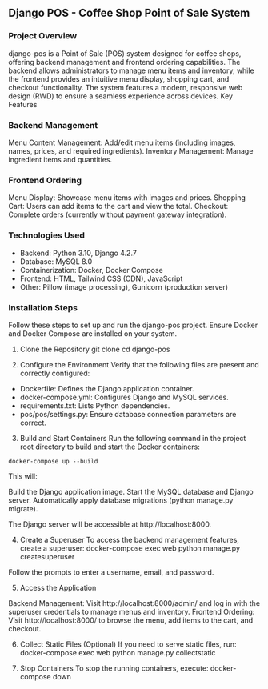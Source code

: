 ## Django POS - Coffee Shop Point of Sale System
### Project Overview
django-pos is a Point of Sale (POS) system designed for coffee shops, offering backend management and frontend ordering capabilities. The backend allows administrators to manage menu items and inventory, while the frontend provides an intuitive menu display, shopping cart, and checkout functionality. The system features a modern, responsive web design (RWD) to ensure a seamless experience across devices.
Key Features

### Backend Management
Menu Content Management: Add/edit menu items (including images, names, prices, and required ingredients).
Inventory Management: Manage ingredient items and quantities.

### Frontend Ordering
Menu Display: Showcase menu items with images and prices.
Shopping Cart: Users can add items to the cart and view the total.
Checkout: Complete orders (currently without payment gateway integration).

### Technologies Used

- Backend: Python 3.10, Django 4.2.7
- Database: MySQL 8.0
- Containerization: Docker, Docker Compose
- Frontend: HTML, Tailwind CSS (CDN), JavaScript
- Other: Pillow (image processing), Gunicorn (production server)

### Installation Steps

Follow these steps to set up and run the django-pos project. Ensure Docker and Docker Compose are installed on your system.
1. Clone the Repository
git clone <your-repository-url>
cd django-pos

2. Configure the Environment
Verify that the following files are present and correctly configured:

- Dockerfile: Defines the Django application container.
- docker-compose.yml: Configures Django and MySQL services.
- requirements.txt: Lists Python dependencies.
- pos/pos/settings.py: Ensure database connection parameters are correct.

3. Build and Start Containers
Run the following command in the project root directory to build and start the Docker containers:

``` shell
docker-compose up --build
```

This will:

Build the Django application image.
Start the MySQL database and Django server.
Automatically apply database migrations (python manage.py migrate).

The Django server will be accessible at http://localhost:8000.

4. Create a Superuser
To access the backend management features, create a superuser:
docker-compose exec web python manage.py createsuperuser

Follow the prompts to enter a username, email, and password.

5. Access the Application

Backend Management: Visit http://localhost:8000/admin/ and log in with the superuser credentials to manage menus and inventory.
Frontend Ordering: Visit http://localhost:8000/ to browse the menu, add items to the cart, and checkout.

6. Collect Static Files (Optional)
If you need to serve static files, run:
docker-compose exec web python manage.py collectstatic

7. Stop Containers
To stop the running containers, execute:
docker-compose down
